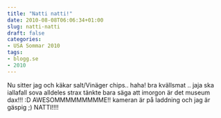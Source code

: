 ```yaml
---
title: "Natti natti!"
date: 2010-08-08T06:06:34+01:00
slug: natti-natti
draft: false
categories:
- USA Sommar 2010
tags:
- blogg.se
- 2010
---
```

Nu sitter jag och käkar salt/Vinäger chips.. haha! bra kvällsmat .. jaja ska iallafall sova alldeles strax tänkte bara säga att imorgon är det museum dax!!! :D AWESOMMMMMMMMME!! kameran är på laddning och jag är gäspig ;) NATTI!!!!